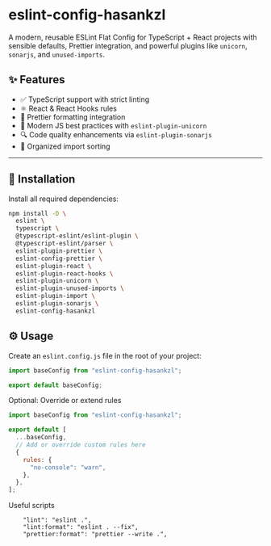 # eslint-config-hasankzl

A modern, reusable ESLint Flat Config for TypeScript + React projects
with sensible defaults, Prettier integration, and powerful plugins like `unicorn`, `sonarjs`, and `unused-imports`.

## ✨ Features

- ✅ TypeScript support with strict linting
- ⚛️ React & React Hooks rules
- 🎨 Prettier formatting integration
- 🦄 Modern JS best practices with `eslint-plugin-unicorn`
- 🔍 Code quality enhancements via `eslint-plugin-sonarjs`
- 📐 Organized import sorting

---

## 🚀 Installation

Install all required dependencies:

```bash
npm install -D \
  eslint \
  typescript \
  @typescript-eslint/eslint-plugin \
  @typescript-eslint/parser \
  eslint-plugin-prettier \
  eslint-config-prettier \
  eslint-plugin-react \
  eslint-plugin-react-hooks \
  eslint-plugin-unicorn \
  eslint-plugin-unused-imports \
  eslint-plugin-import \
  eslint-plugin-sonarjs \
  eslint-config-hasankzl

```

## ⚙️ Usage

Create an `eslint.config.js` file in the root of your project:

```js
import baseConfig from "eslint-config-hasankzl";

export default baseConfig;
```

Optional: Override or extend rules

```js
import baseConfig from "eslint-config-hasankzl";

export default [
  ...baseConfig,
  // Add or override custom rules here
  {
    rules: {
      "no-console": "warn",
    },
  },
];
```

Useful scripts

```
    "lint": "eslint .",
    "lint:format": "eslint . --fix",
    "prettier:format": "prettier --write .",
```
